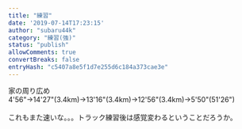 ```yaml
---
title: "練習"
date: '2019-07-14T17:23:15'
author: "subaru44k"
category: "練習(強)"
status: "publish"
allowComments: true
convertBreaks: false
entryHash: "c5407a8e5f1d7e255d6c184a373cae3e"
---
```

家の周り広め<br>
4'56"→14'27"(3.4km)→13'16"(3.4km)→12'56"(3.4km)→5'50"(51'26")<br>
<br>
これもまた速いな。。。トラック練習後は感覚変わるということだろうか。
